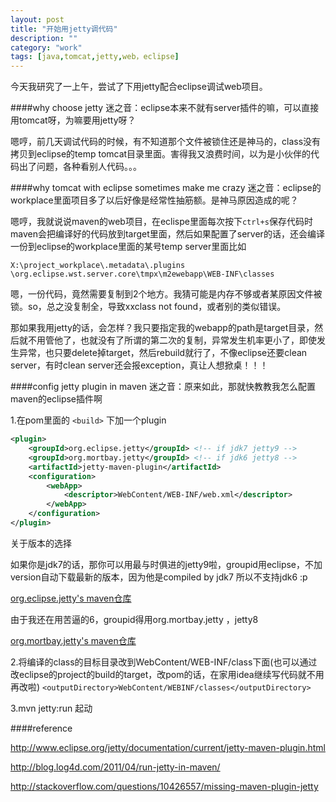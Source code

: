 ```yaml
---
layout: post
title: "开始用jetty调代码"
description: ""
category: "work"
tags: [java,tomcat,jetty,web，eclipse]
---
```

 

今天我研究了一上午，尝试了下用jetty配合eclipse调试web项目。

####why choose jetty
迷之音：eclipse本来不就有server插件的嘛，可以直接用tomcat呀，为嘛要用jetty呀？

嗯哼，前几天调试代码的时候，有不知道那个文件被锁住还是神马的，class没有拷贝到eclipse的temp tomcat目录里面。害得我又浪费时间，以为是小伙伴的代码出了问题，各种看别人代码。。。

####why tomcat with eclipse sometimes make me crazy
迷之音：eclipse的workplace里面项目多了以后好像是经常性抽筋额。是神马原因造成的呢？

嗯哼，我就说说maven的web项目，在eclispe里面每次按下`ctrl+s`保存代码时maven会把编译好的代码放到target里面，然后如果配置了server的话，还会编译一份到eclipse的workplace里面的某号temp server里面比如
	
`X:\project_workplace\.metadata\.plugins
\org.eclipse.wst.server.core\tmpx\m2ewebapp\WEB-INF\classes`
	
嗯，一份代码，竟然需要复制到2个地方。我猜可能是内存不够或者某原因文件被锁。so，总之没复制全，导致xxclass not found，或者别的类似错误。

那如果我用jetty的话，会怎样？我只要指定我的webapp的path是target目录，然后就不用管他了，也就没有了所谓的第二次的复制，异常发生机率更小了，即使发生异常，也只要delete掉target，然后rebuild就行了，不像eclipse还要clean server，有时clean server还会报exception，真让人想掀桌！！！

####config jetty plugin in maven
迷之音：原来如此，那就快教教我怎么配置maven的eclipse插件啊

1.在pom里面的 `<build>` 下加一个plugin


```xml
<plugin>
	<groupId>org.eclipse.jetty</groupId> <!-- if jdk7 jetty9 -->
	<groupId>org.mortbay.jetty</groupId> <!-- if jdk6 jetty8 -->
	<artifactId>jetty-maven-plugin</artifactId>
	<configuration>
		<webApp>
			<descriptor>WebContent/WEB-INF/web.xml</descriptor>
		</webApp>
	</configuration>
</plugin>
```

关于版本的选择

如果你是jdk7的话，那你可以用最与时俱进的jetty9啦，groupid用eclipse，不加version自动下载最新的版本，因为他是compiled by jdk7 所以不支持jdk6 :p


[ org.eclipse.jetty's maven仓库](http://repo.maven.apache.org/maven2/org/eclipse/jetty/jetty-maven-plugin/)

由于我还在用苦逼的6，groupid得用org.mortbay.jetty ，jetty8

[org.mortbay.jetty's maven仓库](http://central.maven.org/maven2/org/mortbay/jetty/jetty-maven-plugin/)



2.将编译的class的目标目录改到WebContent/WEB-INF/class下面(也可以通过改eclipse的project的build的target，改pom的话，在家用idea继续写代码就不用再改啦)
`<outputDirectory>WebContent/WEBINF/classes</outputDirectory>`

3.mvn jetty:run 起动


####reference

http://www.eclipse.org/jetty/documentation/current/jetty-maven-plugin.html

http://blog.log4d.com/2011/04/run-jetty-in-maven/

http://stackoverflow.com/questions/10426557/missing-maven-plugin-jetty
